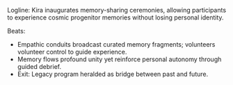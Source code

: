 ﻿---
series: 4
novella: 4
file: S4N4_CH12
type: chapter
pov: Kira
setting: Empathic legacy program â€“ memory sharing
word_target_min: 1201
word_target_max: 2299
status: outline
---
Logline: Kira inaugurates memory-sharing ceremonies, allowing participants to experience cosmic progenitor memories without losing personal identity.

Beats:
- Empathic conduits broadcast curated memory fragments; volunteers volunteer control to guide experience.
- Memory flows profound unity yet reinforce personal autonomy through guided debrief.
- Exit: Legacy program heralded as bridge between past and future.